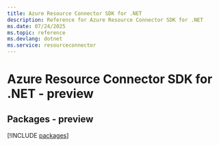 ```yaml
---
title: Azure Resource Connector SDK for .NET
description: Reference for Azure Resource Connector SDK for .NET
ms.date: 07/24/2025
ms.topic: reference
ms.devlang: dotnet
ms.service: resourceconnector
---
```

# Azure Resource Connector SDK for .NET - preview
## Packages - preview
[!INCLUDE [packages](resource-connector-index.md)]
